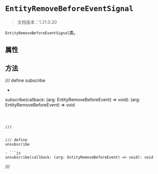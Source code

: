 # `EntityRemoveBeforeEventSignal`

> 文档版本：1.21.0.20

`EntityRemoveBeforeEventSignal`类。

## 属性

## 方法

/// define
subscribe

- ```js
subscribe(callback: (arg: EntityRemoveBeforeEvent) => void): (arg: EntityRemoveBeforeEvent) => void
```



///


/// define
unsubscribe

- ```js
unsubscribe(callback: (arg: EntityRemoveBeforeEvent) => void): void
```



///

